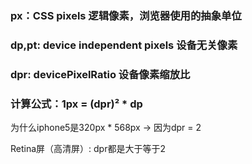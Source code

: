 ### px：CSS pixels 逻辑像素，浏览器使用的抽象单位

### dp,pt: device independent pixels 设备无关像素

### dpr: devicePixelRatio 设备像素缩放比


### 计算公式：1px = (dpr)² * dp

为什么iphone5是320px * 568px -> 因为dpr = 2

Retina屏（高清屏）: dpr都是大于等于2
